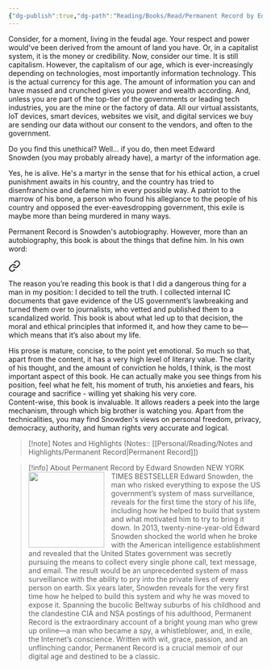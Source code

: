 ```yaml
---
{"dg-publish":true,"dg-path":"Reading/Books/Read/Permanent Record by Edward Snowden.md","permalink":"/reading/books/read/permanent-record-by-edward-snowden/","title":"Permanent Record","metatags":{"og:image":"https://images-na.ssl-images-amazon.com/images/S/compressed.photo.goodreads.com/books/1564666396i/46223297.jpg"},"tags":["bestreads","autobiography"]}
---
```



Consider, for a moment, living in the feudal age. Your respect and power would've been derived from the amount of land you have. Or, in a capitalist system, it is the money or credibility. Now, consider our time. It is still capitalism. However, the capitalism of our age, which is ever-increasingly depending on technologies, most importantly information technology. This is the actual currency for this age. The amount of information you can and have massed and crunched gives you power and wealth according. And, unless you are part of the top-tier of the governments or leading tech industries, you are the mine or the factory of data. All our virtual assistants, IoT devices, smart devices, websites we visit, and digital services we buy are sending our data without our consent to the vendors, and often to the government.

Do you find this unethical? Well… if you do, then meet Edward Snowden (you may probably already have), a martyr of the information age.

Yes, he is alive. He's a martyr in the sense that for his ethical action, a cruel punishment awaits in his country, and the country has tried to disenfranchise and defame him in every possible way. A patriot to the marrow of his bone, a person who found his allegiance to the people of his country and opposed the ever-eavesdropping government, this exile is maybe more than being murdered in many ways.

Permanent Record is Snowden's autobiography. However, more than an autobiography, this book is about the things that define him. In his own word:


<div class="transclusion internal-embed is-loaded"><a class="markdown-embed-link" href="/reading/notes-and-highlights/permanent-record/#7bcf56" aria-label="Open link"><svg xmlns="http://www.w3.org/2000/svg" width="24" height="24" viewBox="0 0 24 24" fill="none" stroke="currentColor" stroke-width="2" stroke-linecap="round" stroke-linejoin="round" class="svg-icon lucide-link"><path d="M10 13a5 5 0 0 0 7.54.54l3-3a5 5 0 0 0-7.07-7.07l-1.72 1.71"></path><path d="M14 11a5 5 0 0 0-7.54-.54l-3 3a5 5 0 0 0 7.07 7.07l1.71-1.71"></path></svg></a><div class="markdown-embed">



The reason you’re reading this book is that I did a dangerous thing for a man in my position: I decided to tell the truth. I collected internal IC documents that gave evidence of the US government’s lawbreaking and turned them over to journalists, who vetted and published them to a scandalized world. This book is about what led up to that decision, the moral and ethical principles that informed it, and how they came to be—which means that it’s also about my life. 

</div></div>

  
His prose is mature, concise, to the point yet emotional. So much so that, apart from the content, it has a very high level of literary value. The clarity of his thought, and the amount of conviction he holds, I think, is the most important aspect of this book. He can actually make you see things from his position, feel what he felt, his moment of truth, his anxieties and fears, his courage and sacrifice - willing yet shaking his very core.  
Content-wise, this book is invaluable. It allows readers a peek into the large mechanism, through which big brother is watching you. Apart from the technicalities, you may find Snowden's views on personal freedom, privacy, democracy, authority, and human rights very accurate and logical.

> [!note] Notes and Highlights
> (Notes:: [[Personal/Reading/Notes and Highlights/Permanent Record\|Permanent Record]])

> [!info] About Permanent Record by Edward Snowden
><img src="https://books.google.com/books/content?id=h2OZzAEACAAJ&printsec=frontcover&img=1&zoom=1&source=gbs_api" style="float: left; margin-right: 1em;width: 150px; height: auto;" /> NEW YORK TIMES BESTSELLER Edward Snowden, the man who risked everything to expose the US government’s system of mass surveillance, reveals for the first time the story of his life, including how he helped to build that system and what motivated him to try to bring it down. In 2013, twenty-nine-year-old Edward Snowden shocked the world when he broke with the American intelligence establishment and revealed that the United States government was secretly pursuing the means to collect every single phone call, text message, and email. The result would be an unprecedented system of mass surveillance with the ability to pry into the private lives of every person on earth. Six years later, Snowden reveals for the very first time how he helped to build this system and why he was moved to expose it. Spanning the bucolic Beltway suburbs of his childhood and the clandestine CIA and NSA postings of his adulthood, Permanent Record is the extraordinary account of a bright young man who grew up online—a man who became a spy, a whistleblower, and, in exile, the Internet’s conscience. Written with wit, grace, passion, and an unflinching candor, Permanent Record is a crucial memoir of our digital age and destined to be a classic.